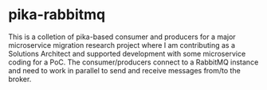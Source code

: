 # pika-rabbitmq

This is a colletion of pika-based consumer and producers for a major microservice migration research project where I am contributing as a Solutions Architect and supported development with some microservice coding for a PoC.
The consumer/producers connect to a RabbitMQ instance and need to work in parallel to send and receive messages from/to the broker.


